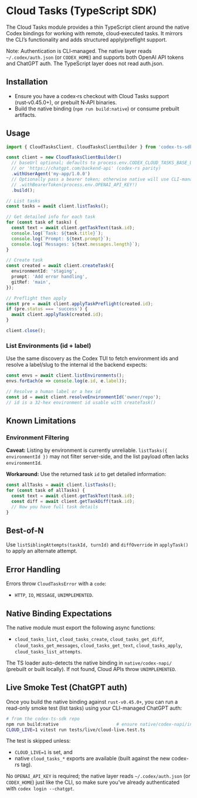 # Cloud Tasks (TypeScript SDK)

The Cloud Tasks module provides a thin TypeScript client around the native Codex bindings for working with remote, cloud‑executed tasks. It mirrors the CLI’s functionality and adds structured apply/preflight support.

Note: Authentication is CLI‑managed. The native layer reads `~/.codex/auth.json` (or `CODEX_HOME`) and supports both OpenAI API tokens and ChatGPT auth. The TypeScript layer does not read auth.json.

## Installation

- Ensure you have a codex‑rs checkout with Cloud Tasks support (rust‑v0.45.0+), or prebuilt N‑API binaries.
- Build the native binding (`npm run build:native`) or consume prebuilt artifacts.

## Usage

```ts
import { CloudTasksClient, CloudTasksClientBuilder } from 'codex-ts-sdk/cloud';

const client = new CloudTasksClientBuilder()
  // baseUrl optional; defaults to process.env.CODEX_CLOUD_TASKS_BASE_URL
  // or 'https://chatgpt.com/backend-api' (codex-rs parity)
  .withUserAgent('my-app/1.0.0')
  // Optionally pass a bearer token; otherwise native will use CLI‑managed auth
  // .withBearerToken(process.env.OPENAI_API_KEY!)
  .build();

// List tasks
const tasks = await client.listTasks();

// Get detailed info for each task
for (const task of tasks) {
  const text = await client.getTaskText(task.id);
  console.log(`Task: ${task.title}`);
  console.log(`Prompt: ${text.prompt}`);
  console.log(`Messages: ${text.messages.length}`);
}

// Create task
const created = await client.createTask({
  environmentId: 'staging',
  prompt: 'Add error handling',
  gitRef: 'main',
});

// Preflight then apply
const pre = await client.applyTaskPreflight(created.id);
if (pre.status === 'success') {
  await client.applyTask(created.id);
}

client.close();
```

### List Environments (id + label)

Use the same discovery as the Codex TUI to fetch environment ids and resolve a label/slug to the internal id the backend expects:

```ts
const envs = await client.listEnvironments();
envs.forEach(e => console.log(e.id, e.label));

// Resolve a human label or a hex id
const id = await client.resolveEnvironmentId('owner/repo');
// id is a 32-hex environment id usable with createTask()
```

## Known Limitations

### Environment Filtering
**Caveat:** Listing by environment is currently unreliable. `listTasks({ environmentId })` may not filter server-side, and the list payload often lacks `environmentId`.

**Workaround:** Use the returned task `id` to get detailed information:
```ts
const allTasks = await client.listTasks();
for (const task of allTasks) {
  const text = await client.getTaskText(task.id);
  const diff = await client.getTaskDiff(task.id);
  // Now you have full task details
}
```

## Best‑of‑N

Use `listSiblingAttempts(taskId, turnId)` and `diffOverride` in `applyTask()` to apply an alternate attempt.

## Error Handling

Errors throw `CloudTasksError` with a `code`:
- `HTTP`, `IO`, `MESSAGE`, `UNIMPLEMENTED`.

## Native Binding Expectations

The native module must export the following async functions:
- `cloud_tasks_list`, `cloud_tasks_create`, `cloud_tasks_get_diff`, `cloud_tasks_get_messages`, `cloud_tasks_get_text`, `cloud_tasks_apply`, `cloud_tasks_list_attempts`.

The TS loader auto-detects the native binding in `native/codex-napi/` (prebuilt or built locally). If not found, Cloud APIs throw `UNIMPLEMENTED`.

## Live Smoke Test (ChatGPT auth)

Once you build the native binding against `rust-v0.45.0+`, you can run a read-only smoke test (list tasks) using your CLI-managed ChatGPT auth:

```bash
# from the codex-ts-sdk repo
npm run build:native                      # ensure native/codex-napi/index.node is rebuilt
CLOUD_LIVE=1 vitest run tests/live/cloud-live.test.ts
```

The test is skipped unless:

- `CLOUD_LIVE=1` is set, and
- native `cloud_tasks_*` exports are available (built against the new codex-rs tag).

No `OPENAI_API_KEY` is required; the native layer reads `~/.codex/auth.json` (or `CODEX_HOME`) just like the CLI, so make sure you’ve already authenticated with `codex login --chatgpt`.
